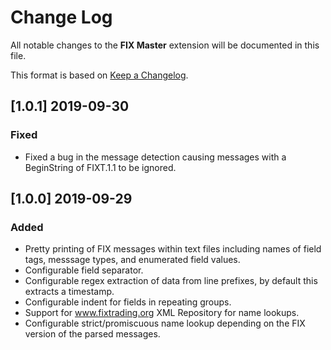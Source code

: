 # Change Log

All notable changes to the **FIX Master** extension will be documented in this file.

This format is based on [Keep a Changelog](http://keepachangelog.com/).

## [1.0.1] 2019-09-30

### Fixed

- Fixed a bug in the message detection causing messages with a BeginString of FIXT.1.1 to be ignored.

## [1.0.0] 2019-09-29

### Added

- Pretty printing of FIX messages within text files including names of field tags, messsage types, and enumerated field values.
- Configurable field separator.
- Configurable regex extraction of data from line prefixes, by default this extracts a timestamp.
- Configurable indent for fields in repeating groups.
- Support for www.fixtrading.org XML Repository for name lookups.
- Configurable strict/promiscuous name lookup depending on the FIX version of the parsed messages.
